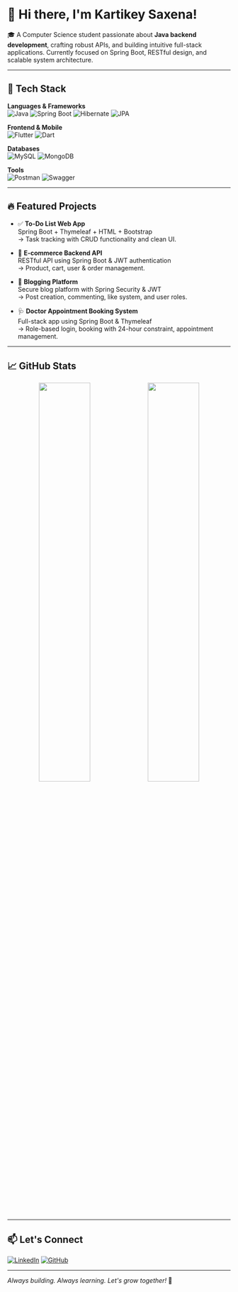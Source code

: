 # 👋 Hi there, I'm Kartikey Saxena!

🎓 A Computer Science student passionate about **Java backend development**, crafting robust APIs, and building intuitive full-stack applications. Currently focused on Spring Boot, RESTful design, and scalable system architecture.

---

## 🧰 Tech Stack

**Languages & Frameworks**  
![Java](https://img.shields.io/badge/Java-007396?style=flat-square&logo=java&logoColor=white)
![Spring Boot](https://img.shields.io/badge/SpringBoot-6DB33F?style=flat-square&logo=spring&logoColor=white)
![Hibernate](https://img.shields.io/badge/Hibernate-59666C?style=flat-square&logo=hibernate)
![JPA](https://img.shields.io/badge/JPA-000000?style=flat-square)

**Frontend & Mobile**  
![Flutter](https://img.shields.io/badge/Flutter-02569B?style=flat-square&logo=flutter)
![Dart](https://img.shields.io/badge/Dart-0175C2?style=flat-square&logo=dart)

**Databases**  
![MySQL](https://img.shields.io/badge/MySQL-005C84?style=flat-square&logo=mysql)
![MongoDB](https://img.shields.io/badge/MongoDB-4EA94B?style=flat-square&logo=mongodb)

**Tools**  
![Postman](https://img.shields.io/badge/Postman-FF6C37?style=flat-square&logo=postman)
![Swagger](https://img.shields.io/badge/Swagger-85EA2D?style=flat-square&logo=swagger)

---

## 🔥 Featured Projects

- ✅ **To-Do List Web App**  
  Spring Boot + Thymeleaf + HTML + Bootstrap  
  → Task tracking with CRUD functionality and clean UI.

- 🛒 **E-commerce Backend API**  
  RESTful API using Spring Boot & JWT authentication  
  → Product, cart, user & order management.

- 📝 **Blogging Platform**  
  Secure blog platform with Spring Security & JWT  
  → Post creation, commenting, like system, and user roles.

- 🩺 **Doctor Appointment Booking System**  
  Full-stack app using Spring Boot & Thymeleaf  
  → Role-based login, booking with 24-hour constraint, appointment management.

---

## 📈 GitHub Stats

<p align="center">
  <img src="https://github-readme-stats.vercel.app/api?username=Kartikey027&show_icons=true&theme=radical" width="48%" />
  <img src="https://github-readme-streak-stats.herokuapp.com/?user=Kartikey027&theme=radical" width="48%" />
</p>

---

## 📫 Let's Connect

[![LinkedIn](https://img.shields.io/badge/LinkedIn-blue?style=for-the-badge&logo=linkedin)](https://www.linkedin.com/in/kartikey-saxena-b16193290)
[![GitHub](https://img.shields.io/badge/GitHub-100000?style=for-the-badge&logo=github&logoColor=white)](https://github.com/Kartikey027)

---

_Always building. Always learning. Let's grow together!_ 🚀
